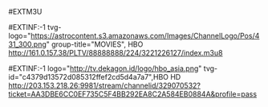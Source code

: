 #EXTM3U

#EXTINF:-1 tvg-logo="https://astrocontent.s3.amazonaws.com/Images/ChannelLogo/Pos/431_300.png" group-title="MOVIES",  HBO
http://161.0.157.38/PLTV/88888888/224/3221226127/index.m3u8

#EXTINF:-1 logo="http://tv.dekagon.id/logo/hbo_asia.png" tvg-id="c4379d13572d085312ffef2cd5d4a7a7",HBO HD
http://203.153.218.26:9981/stream/channelid/329070532?ticket=AA3DBE6CC0EF735C5F4BB292EA8C2A584EB0884A&profile=pass
